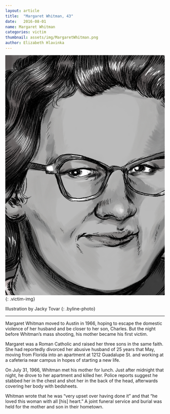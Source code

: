 ```yaml
---
layout: article
title:  "Margaret Whitman, 43"
date:   2016-08-01
name: Margaret Whitman
categories: victim
thumbnail: assets/img/MargaretWhitman.png
author: Elizabeth Hlavinka
---
```

![Margaret Whitman](assets/img/MargaretWhitman.png)
{: .victim-img}

Illustration by Jacky Tovar
{: .byline-photo}

<hr>

Margaret Whitman moved to Austin in 1966, hoping to escape the domestic violence of her husband and be closer to her son, Charles. But the night before Whitman’s mass shooting, his mother became his first victim.

Margaret was a Roman Catholic and raised her three sons in the same faith. She had reportedly divorced her abusive husband of 25 years that May, moving from Florida into an apartment at 1212 Guadalupe St. and working at a cafeteria near campus in hopes of starting a new life.

On July 31, 1966, Whitman met his mother for lunch. Just after midnight that night, he drove to her apartment and killed her. Police reports suggest he stabbed her in the chest and shot her in the back of the head, afterwards covering her body with bedsheets. 

Whitman wrote that he was “very upset over having done it” and that “he loved this woman with all [his] heart.”
A joint funeral service and burial was held for the mother and son in their hometown.

